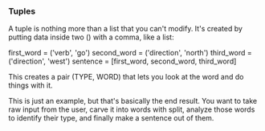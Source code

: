 ### Tuples

A tuple is nothing more than a list that you can't modify. It's
created by putting data inside two () with a comma, like a list:

first_word = ('verb', 'go')
second_word = ('direction', 'north')
third_word = ('direction', 'west')
sentence = [first_word, second_word, third_word]

This creates a pair (TYPE, WORD) that lets you look at the word and do things with it.

This is just an example, but that's basically the end result. You want to take
raw input from the user, carve it into words with split, analyze those words
to identify their type, and finally make a sentence out of them.
